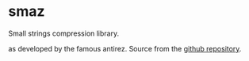 # smaz

Small strings compression library.

as developed by the famous antirez. Source from the
[github repository](https://github.com/antirez/smaz).

